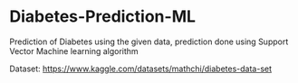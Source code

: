# Diabetes-Prediction-ML
Prediction of Diabetes using the given data, prediction done using Support Vector Machine learning algorithm

Dataset:
https://www.kaggle.com/datasets/mathchi/diabetes-data-set
